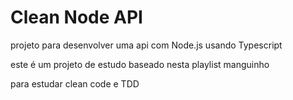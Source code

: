 # Clean Node API

projeto para desenvolver uma api com Node.js usando Typescript

este é um projeto de estudo baseado nesta playlist manguinho

para estudar clean code e TDD
